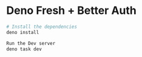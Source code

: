 # Deno Fresh + Better Auth

```bash
# Install the dependencies
deno install

Run the Dev server
deno task dev
```
